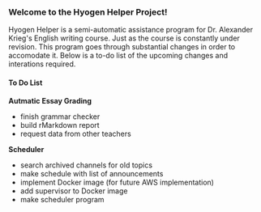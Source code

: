 ### Welcome to the Hyogen Helper Project!

Hyogen Helper is a semi-automatic assistance program for Dr. Alexander Krieg's English writing course. Just as the course is constantly under revision. This program goes through substantial changes in order to accomodate it. Below is a to-do list of the upcoming changes and interations required.

#### To Do List

**Autmatic Essay Grading**
- finish grammar checker
- build rMarkdown report
- request data from other teachers

**Scheduler**
- search archived channels for old topics
- make schedule with list of announcements
- implement Docker image (for future AWS implementation)
- add supervisor to Docker image
- make scheduler program